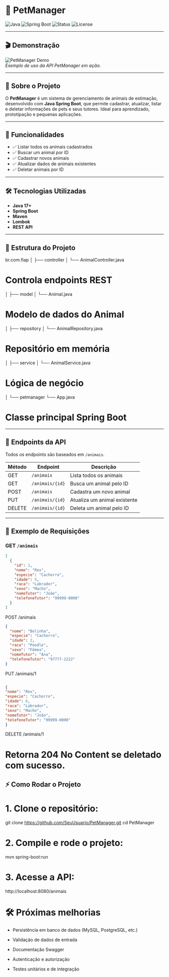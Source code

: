 # 🐾 PetManager

![Java](https://img.shields.io/badge/Java-17+-blue)
![Spring Boot](https://img.shields.io/badge/Spring%20Boot-3.1.2-brightgreen)
![Status](https://img.shields.io/badge/status-em%20desenvolvimento-yellow)
![License](https://img.shields.io/badge/license-MIT-lightgrey)

---

## 🎬 Demonstração

![PetManager Demo](https://media.giphy.com/media/3o6ZtpxSZbQRRnwCKQ/giphy.gif)  
*Exemplo de uso da API PetManager em ação.*

---

## 🐶 Sobre o Projeto

O **PetManager** é um sistema de gerenciamento de animais de estimação, desenvolvido com **Java Spring Boot**, que permite cadastrar, atualizar, listar e deletar informações de pets e seus tutores. Ideal para aprendizado, prototipação e pequenas aplicações.

---

## 🚀 Funcionalidades

- ✅ Listar todos os animais cadastrados
- ✅ Buscar um animal por ID
- ✅ Cadastrar novos animais
- ✅ Atualizar dados de animais existentes
- ✅ Deletar animais por ID

---

## 🛠 Tecnologias Utilizadas

- **Java 17+**
- **Spring Boot**
- **Maven**
- **Lombok**
- **REST API**

---

## 📂 Estrutura do Projeto
br.com.fiap
│
├── controller
│ └── AnimalController.java 
# Controla endpoints REST
│
├── model
│ └── Animal.java 
# Modelo de dados do Animal
│
├── repository
│ └── AnimalRepository.java 
# Repositório em memória
│
├── service
│ └── AnimalService.java 
# Lógica de negócio
│
└── petmanager
└── App.java 
# Classe principal Spring Boot


---

## 🚀 Endpoints da API

Todos os endpoints são baseados em `/animais`.

| Método | Endpoint           | Descrição                          |
|--------|------------------|-----------------------------------|
| GET    | `/animais`         | Lista todos os animais            |
| GET    | `/animais/{id}`    | Busca um animal pelo ID           |
| POST   | `/animais`         | Cadastra um novo animal           |
| PUT    | `/animais/{id}`    | Atualiza um animal existente      |
| DELETE | `/animais/{id}`    | Deleta um animal pelo ID          |


---

## 📝 Exemplo de Requisições

### GET `/animais`
```json
[
  {
    "id": 1,
    "nome": "Rex",
    "especie": "Cachorro",
    "idade": 5,
    "raca": "Labrador",
    "sexo": "Macho",
    "nomeTutor": "João",
    "telefoneTutor": "99999-0000"
  }
]
```



POST /animais
```json
{
  "nome": "Bolinha",
  "especie": "Cachorro",
  "idade": 2,
  "raca": "Poodle",
  "sexo": "Fêmea",
  "nomeTutor": "Ana",
  "telefoneTutor": "97777-2222"
}
```


PUT /animais/1
```json

{
"nome": "Rex",
"especie": "Cachorro",
"idade": 6,
"raca": "Labrador",
"sexo": "Macho",
"nomeTutor": "João",
"telefoneTutor": "99999-0000"
}
```


DELETE /animais/1
# Retorna 204 No Content se deletado com sucesso.


## ⚡ Como Rodar o Projeto

# 1. Clone o repositório:
git clone https://github.com/SeuUsuario/PetManager.git
cd PetManager

# 2. Compile e rode o projeto:
mvn spring-boot:run

# 3. Acesse a API:
http://localhost:8080/animais


# 🛠 Próximas melhorias

* Persistência em banco de dados (MySQL, PostgreSQL, etc.)

* Validação de dados de entrada

* Documentação Swagger

* Autenticação e autorização

* Testes unitários e de integração